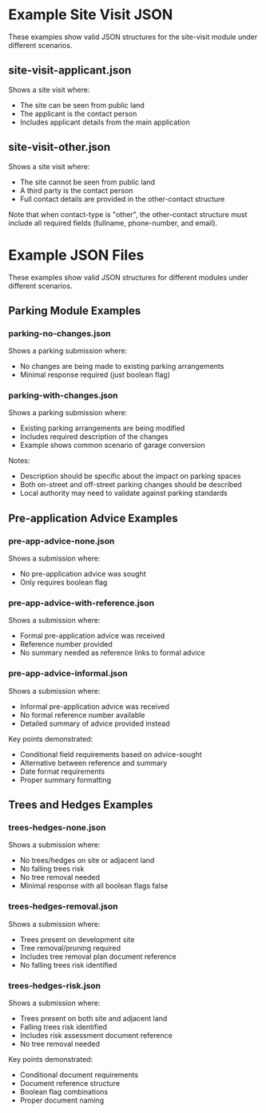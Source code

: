 # Example Site Visit JSON

These examples show valid JSON structures for the site-visit module under different scenarios.

## site-visit-applicant.json
Shows a site visit where:
- The site can be seen from public land
- The applicant is the contact person
- Includes applicant details from the main application

## site-visit-other.json
Shows a site visit where:
- The site cannot be seen from public land
- A third party is the contact person
- Full contact details are provided in the other-contact structure

Note that when contact-type is "other", the other-contact structure must include all required fields (fullname, phone-number, and email).

# Example JSON Files

These examples show valid JSON structures for different modules under different scenarios.

## Parking Module Examples

### parking-no-changes.json
Shows a parking submission where:
- No changes are being made to existing parking arrangements
- Minimal response required (just boolean flag)

### parking-with-changes.json
Shows a parking submission where:
- Existing parking arrangements are being modified
- Includes required description of the changes
- Example shows common scenario of garage conversion

Notes:
- Description should be specific about the impact on parking spaces
- Both on-street and off-street parking changes should be described
- Local authority may need to validate against parking standards

## Pre-application Advice Examples

### pre-app-advice-none.json
Shows a submission where:
- No pre-application advice was sought
- Only requires boolean flag

### pre-app-advice-with-reference.json
Shows a submission where:
- Formal pre-application advice was received
- Reference number provided
- No summary needed as reference links to formal advice

### pre-app-advice-informal.json
Shows a submission where:
- Informal pre-application advice was received
- No formal reference number available
- Detailed summary of advice provided instead

Key points demonstrated:
- Conditional field requirements based on advice-sought
- Alternative between reference and summary
- Date format requirements
- Proper summary formatting

## Trees and Hedges Examples

### trees-hedges-none.json
Shows a submission where:
- No trees/hedges on site or adjacent land
- No falling trees risk
- No tree removal needed
- Minimal response with all boolean flags false

### trees-hedges-removal.json
Shows a submission where:
- Trees present on development site
- Tree removal/pruning required
- Includes tree removal plan document reference
- No falling trees risk identified

### trees-hedges-risk.json
Shows a submission where:
- Trees present on both site and adjacent land
- Falling trees risk identified
- Includes risk assessment document reference
- No tree removal needed

Key points demonstrated:
- Conditional document requirements
- Document reference structure
- Boolean flag combinations
- Proper document naming
